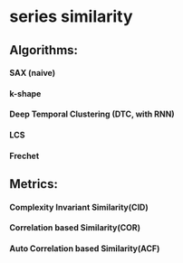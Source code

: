 # series similarity

## Algorithms:

#### SAX \(naive\)

#### k-shape

#### Deep Temporal Clustering \(DTC, with RNN\)

#### LCS

#### Frechet

## Metrics:

#### Complexity Invariant Similarity\(CID\)

#### Correlation based Similarity\(COR\)

#### Auto Correlation based Similarity\(ACF\)

